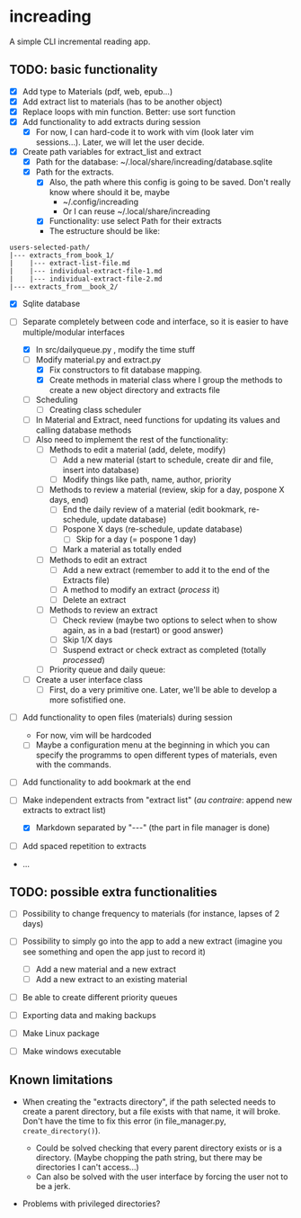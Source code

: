 # increading

A simple CLI incremental reading app.

## TODO: basic functionality

- [X] Add type to Materials (pdf, web, epub...)
- [X] Add extract list to materials (has to be another object)
- [X] Replace loops with min function. Better: use sort function
- [X] Add functionality to add extracts during session
    - [X] For now, I can hard-code it to work with vim (look later vim
    sessions...). Later, we will let the user decide.

- [X] Create path variables for extract_list and extract
    - [X] Path for the database: ~/.local/share/increading/database.sqlite
    - [X] Path for the extracts.
        - [X] Also, the path where this config is going to be saved. Don't
        really know where should it be, maybe
            - ~/.config/increading
            - Or I can reuse ~/.local/share/increading
        - [X] Functionality: use select Path for their extracts
        - The estructure should be like:
```
users-selected-path/
|--- extracts_from_book_1/
|    |--- extract-list-file.md
|    |--- individual-extract-file-1.md
|    |--- individual-extract-file-2.md
|--- extracts_from__book_2/
```

- [X] Sqlite database

- [ ] Separate completely between code and interface, so it is easier to have
  multiple/modular interfaces
    - [X] In src/dailyqueue.py , modify the time stuff
    - [ ] Modify material.py and extract.py
        - [X] Fix constructors to fit database mapping.
        - [X] Create methods in material class where I group the methods to 
              create a new object directory and extracts file
    - [ ] Scheduling
        - [ ] Creating class scheduler
    - [ ] In Material and Extract, need functions for updating its values and calling database methods
    - [ ] Also need to implement the rest of the functionality:
        - [ ] Methods to edit a material (add, delete, modify)
             - [ ] Add a new material (start to schedule, create dir and file, insert into database)
             - [ ] Modify things like path, name, author, priority
        - [ ] Methods to review a material (review, skip for a day, pospone X days, end)
             - [ ] End the daily review of a material (edit bookmark, re-schedule, update database)
             - [ ] Pospone X days (re-schedule, update database)
                 - [ ] Skip for a day (= pospone 1 day)
             - [ ] Mark a material as totally ended
        - [ ] Methods to edit an extract
            - [ ] Add a new extract (remember to add it to the end of the Extracts file)
            - [ ] A method to modify an extract (_process_ it)
            - [ ] Delete an extract
        - [ ] Methods to review an extract
            - [ ] Check review (maybe two options to select when to show again, as in a bad (restart) or good answer)
            - [ ] Skip 1/X days
            - [ ] Suspend extract or check extract as completed (totally _processed_)
        - [ ] Priority queue and daily queue: 
    - [ ] Create a user interface class
        - [ ] First, do a very primitive one. Later, we'll be able to develop a more sofistified one.

- [ ] Add functionality to open files (materials) during session
    - For now, vim will be hardcoded
    - [ ] Maybe a configuration menu at the beginning in which you can specify the programms to open different types of materials, even with the commands.
- [ ] Add functionality to add bookmark at the end
- [ ] Make independent extracts from "extract list" (_au contraire_: append new extracts to extract list)
    - [X] Markdown separated by "---" (the part in file manager is done)
- [ ] Add spaced repetition to extracts
- ...

## TODO: possible extra functionalities

- [ ] Possibility to change frequency to materials (for instance, lapses of 2 days)

- [ ] Possibility to simply go into the app to add a new extract (imagine you see something and open the app just to record it)
    - [ ] Add a new material and a new extract
    - [ ] Add a new extract to an existing material

- [ ] Be able to create different priority queues

- [ ] Exporting data and making backups

- [ ] Make Linux package 
- [ ] Make windows executable


## Known limitations

- When creating the "extracts directory", if the path selected needs to create a
parent directory, but a file exists with that name, it will broke. Don't have
the time to fix this error (in file_manager.py, `create_directory()`). 
    - Could be solved checking that every parent directory exists or is a
    directory. (Maybe chopping the path string, but there may be directories I
    can't access...)
    - Can also be solved with the user interface by forcing the user not to be a
    jerk.

- Problems with privileged directories?

